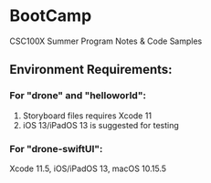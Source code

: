 # BootCamp
CSC100X Summer Program Notes &amp; Code Samples

## Environment Requirements:
### For "drone" and "helloworld":
1. Storyboard files requires Xcode 11
2. iOS 13/iPadOS 13 is suggested for testing
### For "drone-swiftUI":
Xcode 11.5, iOS/iPadOS 13, macOS 10.15.5

